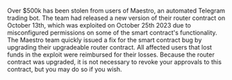 Over $500k has been stolen from users of Maestro, an automated Telegram trading bot. The team had released a new version of their router contract on October 13th, which was exploited on October 25th 2023 due to misconfigured permissions on some of the smart contract's functionality. The Maestro team quickly issued a fix for the smart contract bug by upgrading their upgradeable router contract. All affected users that lost funds in the exploit were reimbursed for their losses. Because the router contract was upgraded, it is not necessary to revoke your approvals to this contract, but you may do so if you wish.
